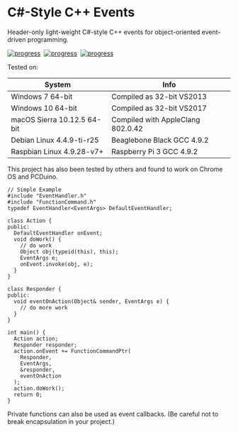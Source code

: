 # C#-Style C++ Events

Header-only light-weight C#-style C++ events for object-oriented event-driven programming.

[![progress](https://img.shields.io/badge/OSX-pass-green.svg)]()&nbsp;
[![progress](https://img.shields.io/badge/Win32-pass-green.svg)]()&nbsp;
[![progress](https://img.shields.io/badge/Debian-pass-green.svg)]()

Tested on:<br>

| System | Info |
| --- | --- |
| Windows 7 64-bit | Compiled as 32-bit VS2013 |
| Windows 10 64-bit | Compiled as 32-bit VS2017 |
| macOS Sierra 10.12.5 64-bit | Compiled with AppleClang 802.0.42 |
| Debian Linux 4.4.9-ti-r25 | Beaglebone Black GCC 4.9.2 |
| Raspbian Linux 4.9.28-v7+ | Raspberry Pi 3 GCC 4.9.2 |

This project has also been tested by others and found to work on Chrome OS and PCDuino.

```
// Simple Example
#include "EventHandler.h"
#include "FunctionCommand.h"
typedef EventHandler<EventArgs> DefaultEventHandler;

class Action {
public:
  DefaultEventHandler onEvent;
  void doWork() {
    // do work
    Object obj(typeid(this), this);
    EventArgs e;
    onEvent.invoke(obj, e);
  }
}

class Responder {
public:
  void eventOnAction(Object& sender, EventArgs e) {
    // do more work
  }
}

int main() {
  Action action;
  Responder responder;
  action.onEvent += FunctionCommandPtr(
    Responder,
    EventArgs,
    &responder,
    eventOnAction
  );
  action.doWork();
  return 0;
}
```

Private functions can also be used as event callbacks. (Be careful not to break encapsulation in your project.)
